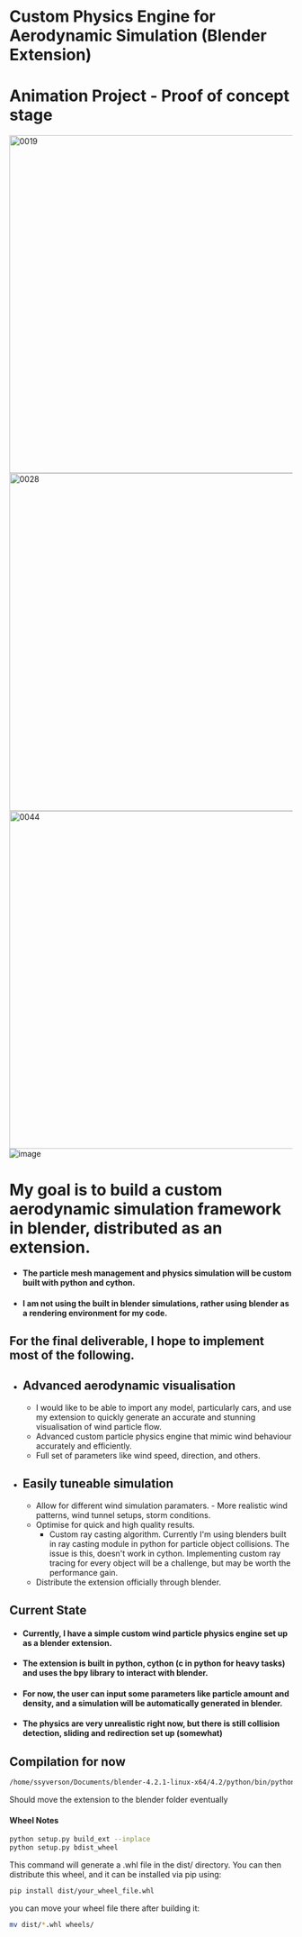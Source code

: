 # Custom Physics Engine for Aerodynamic Simulation (Blender Extension) 
# Animation Project - Proof of concept stage 

<img src="https://github.com/user-attachments/assets/50343c49-76ed-40be-afd1-28e302620c59" alt="0019" width="600"/>
<img src="https://github.com/user-attachments/assets/951b3b26-a395-4636-8b12-4a4dee7ed8f4" alt="0028" width="600"/>
<img src="https://github.com/user-attachments/assets/1deba812-3a6a-4a65-a236-6459627b2c1c" alt="0044" width="600"/>
<img src="https://github.com/user-attachments/assets/f01973f1-6573-463f-b63b-d913fe3cb482" alt="image"/>

# My goal is to build a custom aerodynamic simulation framework in blender, distributed as an extension.
- #### The particle mesh management and physics simulation will be custom built with python and cython. 
- #### I am not using the built in blender simulations, rather using blender as a rendering environment for my code.
## For the final deliverable, I hope to implement most of the following.
- ## Advanced aerodynamic visualisation
    - I would like to be able to import any model, particularly cars, and use my extension to quickly generate an accurate and stunning visualisation of wind particle flow.
    - Advanced custom particle physics engine that mimic wind behaviour accurately and efficiently.
    - Full set of parameters like wind speed, direction, and others.
- ## Easily tuneable simulation
    - Allow for different wind simulation paramaters.
          - More realistic wind patterns, wind tunnel setups, storm conditions.
    - Optimise for quick and high quality results.
      - Custom ray casting algorithm. Currently I'm using blenders built in ray casting module in python for particle object collisions. The issue is this, doesn't work in cython. Implementing custom ray tracing for every object will be a challenge, but may be worth the performance gain.
    - Distribute the extension officially through blender.

## Current State
- #### Currently, I have a simple custom wind particle physics engine set up as a blender extension.
- #### The extension is built in python, cython (c in python for heavy tasks) and uses the bpy library to interact with blender.
- #### For now, the user can input some parameters like particle amount and density, and a simulation will be automatically generated in blender.
- #### The physics are very unrealistic right now, but there is still collision detection, sliding and redirection set up (somewhat)

## Compilation for now
```bash
/home/ssyverson/Documents/blender-4.2.1-linux-x64/4.2/python/bin/python3.11 setup.py build_ext --inplace
```
Should move the extension to the blender folder eventually

#### Wheel Notes 
```bash
python setup.py build_ext --inplace
python setup.py bdist_wheel
```
This command will generate a .whl file in the dist/ directory. You can then distribute this wheel, and it can be installed via pip using:
```bash
pip install dist/your_wheel_file.whl
```
you can move your wheel file there after building it:

```bash
mv dist/*.whl wheels/
```


